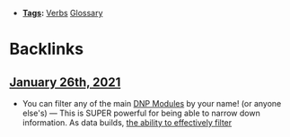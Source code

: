 - **[Tags](<Tags.md>):** [Verbs](<Verbs.md>) [Glossary](<Glossary.md>)

# Backlinks
## [January 26th, 2021](<January 26th, 2021.md>)
- You can filter any of the main [DNP Modules](<DNP Modules.md>) by your name! (or anyone else's) — This is SUPER powerful for being able to narrow down information. As data builds, [the ability to effectively filter]([filtering](<filtering.md>))

